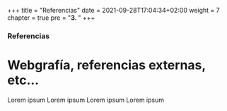 +++
title = "Referencias"
date = 2021-09-28T17:04:34+02:00
weight = 7
chapter = true
pre = "<b>3. </b>"
+++

### Referencias

# Webgrafía, referencias externas, etc...

Lorem ipsum Lorem ipsum Lorem ipsum Lorem ipsum